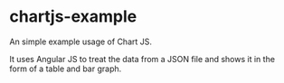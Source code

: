 # chartjs-example

An simple example usage of Chart JS. 

It uses Angular JS to treat the data from a JSON file and shows it in the form of a table and bar graph. 


